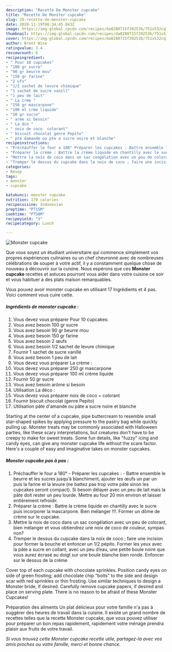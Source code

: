 ```yaml
---
description: "Recette De Monster cupcake"
title: "Recette De Monster cupcake"
slug: 29-recette-de-monster-cupcake
date: 2020-11-19T06:34:45.043Z
image: https://img-global.cpcdn.com/recipes/da8280715f39253b/751x532cq70/monster-cupcake-photo-principale-de-la-recette.jpg
thumbnail: https://img-global.cpcdn.com/recipes/da8280715f39253b/751x532cq70/monster-cupcake-photo-principale-de-la-recette.jpg
cover: https://img-global.cpcdn.com/recipes/da8280715f39253b/751x532cq70/monster-cupcake-photo-principale-de-la-recette.jpg
author: Brent Wise
ratingvalue: 3.4
reviewcount: 6
recipeingredient:
- " Pour 10 cupcakes"
- "100 gr sucre"
- "90 gr beurre mou"
- "150 gr farine"
- "2 ufs"
- "1/2 sachet de levure chimique"
- "1 sachet de sucre vanill"
- "1 peu de lait"
- " La crme "
- "250 gr mascarpone"
- "100 ml crme liquide"
- "50 gr sucre"
- " arme si besoin"
- " La dco "
- " noix de coco  colorant"
- " biscuit chocolat genre Pepito"
- " pte damande ou pte a sucre noire et blanche"
recipeinstructions:
- "Préchauffer le four a 180° Préparer les cupcakes : Battre ensemble le beurre et les sucres jusqu’à blanchiment, ajouter les œufs un par un puis la farine et la levure (ne battez pas trop votre pâte sinon les cupcakes seront compact). Si besoin délayer avec un peu de lait mais la pâte doit rester un peu lourde. Mettre au four 20 min environ et laisser entièrement refroidir."
- "Préparer la crème : Battre la crème liquide en chantilly avec le sucre puis incorporer la mascarpone. Bien mélanger !!!. Former un dôme de crème sur le cupcake."
- "Mettre la noix de coco dans un sac congélation avec un peu de colorant, bien mélanger et vous obtiendrez une noix de coco de couleur, sympas non?"
- "Tremper le dessus du cupcake dans la noix de coco ; faire une incision pour former la bouche et enfoncer un 1/2 pépito. Former les yeux avec la pâte a sucre en collant, avec un peu d’eau, une petite boule noire que vous aurez écrasé au doigt sur une boule blanche bien ronde. Enfoncer sur le dessus de la crème"
categories:
- Resep
tags:
- monster
- cupcake

katakunci: monster cupcake 
nutrition: 170 calories
recipecuisine: Indonesian
preptime: "PT15M"
cooktime: "PT58M"
recipeyield: "3"
recipecategory: Lunch

---
```



![Monster cupcake](https://img-global.cpcdn.com/recipes/da8280715f39253b/751x532cq70/monster-cupcake-photo-principale-de-la-recette.jpg)

Que vous soyez un étudiant universitaire qui commence simplement vos propres expériences culinaires ou un chef chevronné avec de nombreuses célébrations de souper à votre actif, il y a constamment quelque chose de nouveau à découvrir sur la cuisine. Nous espérons que ces <strong> Monster cupcake </strong> recettes et astuces pourront vous aider dans votre cuisine ce soir et vous habituer à des plats maison remarquables.

<!--inarticleads1-->

Vous pouvez avoir monster cupcake en utilisant 17 Ingrédients et 4 pas. Voici comment vous cuire cette.

##### Ingrédients de monster cupcake :

1. Vous devez vous préparer  Pour 10 cupcakes:
1. Vous avez besoin 100 gr sucre
1. Vous avez besoin 90 gr beurre mou
1. Vous avez besoin 150 gr farine
1. Vous avez besoin 2 œufs
1. Vous avez besoin 1/2 sachet de levure chimique
1. Fournir 1 sachet de sucre vanillé
1. Vous avez besoin 1 peu de lait
1. Vous devez vous préparer  La crème :
1. Vous devez vous préparer 250 gr mascarpone
1. Vous devez vous préparer 100 ml crème liquide
1. Fournir 50 gr sucre
1. Vous avez besoin  arôme si besoin
1. Utilisation  La déco :
1. Vous devez vous préparer  noix de coco + colorant
1. Fournir  biscuit chocolat (genre Pepito)
1. Utilisation  pâte d&#39;amande ou pâte a sucre noire et blanche


Starting at the center of a cupcake, pipe buttercream to resemble small star-shaped spikes by applying pressure to the pastry bag while quickly pulling up. Monster treats may be commonly associated with Halloween parties, like these scary interpretations, but creatures don&#39;t have to be creepy to make for sweet treats. Some fun details, like &#34;fuzzy&#34; icing and candy eyes, can give any monster cupcake life without the scare factor. Here&#39;s a couple of easy and imaginative takes on monster cupcakes. 

<!--inarticleads2-->

##### Monster cupcake pas à pas :

1. Préchauffer le four a 180° - Préparer les cupcakes : - Battre ensemble le beurre et les sucres jusqu’à blanchiment, ajouter les œufs un par un puis la farine et la levure (ne battez pas trop votre pâte sinon les cupcakes seront compact). Si besoin délayer avec un peu de lait mais la pâte doit rester un peu lourde. Mettre au four 20 min environ et laisser entièrement refroidir.
1. Préparer la crème : Battre la crème liquide en chantilly avec le sucre puis incorporer la mascarpone. Bien mélanger !!!. Former un dôme de crème sur le cupcake.
1. Mettre la noix de coco dans un sac congélation avec un peu de colorant, bien mélanger et vous obtiendrez une noix de coco de couleur, sympas non?
1. Tremper le dessus du cupcake dans la noix de coco ; faire une incision pour former la bouche et enfoncer un 1/2 pépito. Former les yeux avec la pâte a sucre en collant, avec un peu d’eau, une petite boule noire que vous aurez écrasé au doigt sur une boule blanche bien ronde. Enfoncer sur le dessus de la crème


Cover top of each cupcake with chocolate sprinkles. Position candy eyes on side of green frosting; add chocolate chip &#34;bolts&#34; to the side and design scar with red sprinkles or thin frosting. Use similar techniques to design a Monster bride, if desired. Carefully remove cupcake papers, if desired and place on serving plate. There is no reason to be afraid of these Monster Cupcakes! 

<!--inarticleads1-->

<p>
Préparation des aliments Un plat délicieux pour votre famille n'a pas à suggérer des heures de travail dans la cuisine. Il existe un grand nombre de recettes telles que la recette Monster cupcake, que vous pouvez utiliser pour préparer un bon repas rapidement, rapidement votre ménage prendra plaisir aux fruits de votre travail.
</p>

<p>
<i>Si vous trouvez cette Monster cupcake recette utile, partagez-la avec vos amis proches ou votre famille, merci et bonne chance.</i>
</p>
